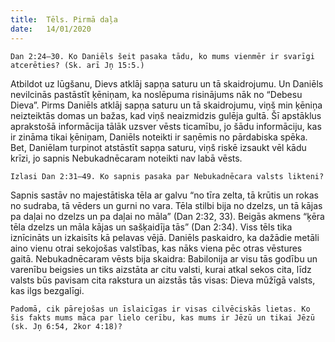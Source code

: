 ```yaml
---
title:  Tēls. Pirmā daļa
date:   14/01/2020
---
```


`Dan 2:24–30. Ko Daniēls šeit pasaka tādu, ko mums vienmēr ir svarīgi atcerēties? (Sk. arī Jņ 15:5.)`

Atbildot uz lūgšanu, Dievs atklāj sapņa saturu un tā skaidrojumu. Un Daniēls nevilcinās pastāstīt ķēniņam, ka noslēpuma risinājums nāk no “Debesu Dieva”. Pirms Daniēls atklāj sapņa saturu un tā skaidrojumu, viņš min ķēniņa neizteiktās domas un bažas, kad viņš neaizmidzis gulēja gultā. Šī apstāklus aprakstošā informācija tālāk uzsver vēsts ticamību, jo šādu informāciju, kas ir zināma tikai ķēniņam, Daniēls noteikti ir saņēmis no pārdabiska spēka. Bet, Daniēlam turpinot atstāstīt sapņa saturu, viņš riskē izsaukt vēl kādu krīzi, jo sapnis Nebukadnēcaram noteikti nav labā vēsts.

`Izlasi Dan 2:31–49. Ko sapnis pasaka par Nebukadnēcara valsts likteni?`

Sapnis sastāv no majestātiska tēla ar galvu “no tīra zelta, tā krūtis un rokas no sudraba, tā vēders un gurni no vara. Tēla stilbi bija no dzelzs, un tā kājas pa daļai no dzelzs un pa daļai no māla” (Dan 2:32, 33). Beigās akmens “ķēra tēla dzelzs un māla kājas un sašķaidīja tās” (Dan 2:34). Viss tēls tika iznīcināts un izkaisīts kā pelavas vējā. Daniēls paskaidro, ka dažādie metāli aino vienu otrai sekojošas valstības, kas nāks viena pēc otras vēstures gaitā. Nebukadnēcaram vēsts bija skaidra: Babilonija ar visu tās godību un varenību beigsies un tiks aizstāta ar citu valsti, kurai atkal sekos cita, līdz valsts būs pavisam cita rakstura un aizstās tās visas: Dieva mūžīgā valsts, kas ilgs bezgalīgi.

`Padomā, cik pārejošas un īslaicīgas ir visas cilvēciskās lietas. Ko šis fakts mums māca par lielo cerību, kas mums ir Jēzū un tikai Jēzū (sk. Jņ 6:54, 2kor 4:18)?`